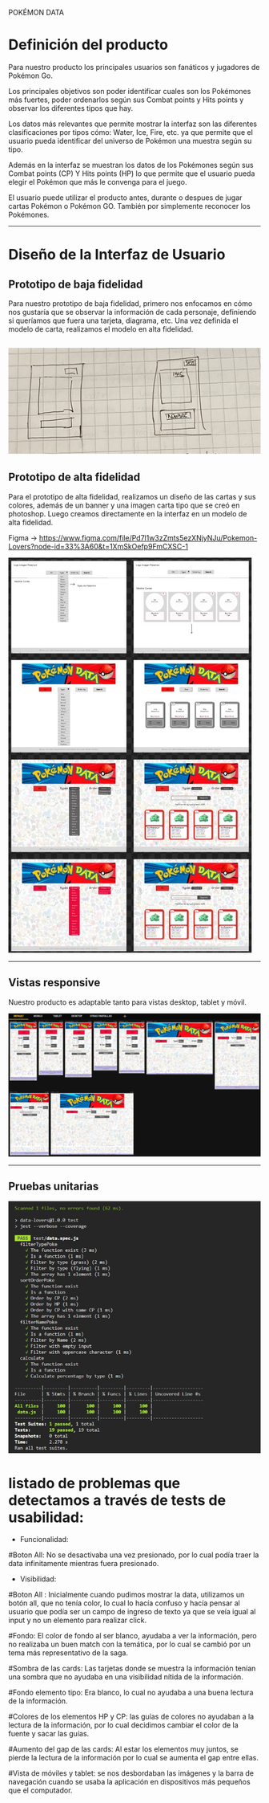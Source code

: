 POKÉMON DATA

# Definición del producto

Para nuestro producto los principales usuarios son fanáticos y jugadores de Pokémon Go.

Los principales objetivos son poder identificar cuales son los Pokémones más fuertes, poder ordenarlos según sus Combat points y Hits points y observar los diferentes tipos que hay.

Los datos más relevantes que permite mostrar la interfaz son las diferentes clasificaciones por tipos cómo: Water, Ice, Fire, etc. ya que permite que el usuario pueda identificar del universo de Pokémon una muestra según su tipo.

Además en la interfaz se muestran los datos de los Pokémones según sus Combat points (CP) Y Hits points (HP) lo que permite que el usuario pueda elegir el Pokémon que más le convenga para el juego.

El usuario puede utilizar el producto antes, durante o despues de jugar cartas Pokémon o Pokémon GO. También por simplemente reconocer los Pokémones.

----
# Diseño de la Interfaz de Usuario

## Prototipo de baja fidelidad

Para nuestro prototipo de baja fidelidad, primero nos enfocamos en cómo nos gustaría que se observar la información de cada personaje, definiendo si queríamos que fuera una tarjeta, diagrama, etc. Una vez definida el modelo de carta, realizamos el modelo en alta fidelidad.

![Modelo de baja finalidad](src\img\bajafidelidad.jpg)
----
## Prototipo de alta fidelidad

Para el prototipo de alta fidelidad, realizamos un diseño de las cartas y sus colores, además de un banner y una imagen carta tipo que se creó en photoshop. Luego creamos directamente en la interfaz en un modelo de alta fidelidad.

Figma -> https://www.figma.com/file/Pd7l1w3zZmts5ezXNjyNJu/Pokemon-Lovers?node-id=33%3A60&t=1XmSkOefp9FmCXSC-1

![Modelo de alta finalidad](src\img\altafidelidad.jpg)

-----
## Vistas responsive

Nuestro producto es adaptable tanto para vistas desktop, tablet y móvil.

![Vistas responsive](src\img\Vistasresponsive.jpg)

----
## Pruebas unitarias

![Test](src\img\test.jpg)

# listado de problemas que detectamos a través de tests de usabilidad:

* Funcionalidad:

#Boton All: No se desactivaba una vez presionado, por lo cual podía traer la data infinitamente mientras fuera presionado.

* Visibilidad:

#Boton All : Inicialmente cuando pudimos mostrar la data, utilizamos un botón all, que no tenía color, lo cual lo hacía confuso y hacía pensar al usuario que podía ser un campo de ingreso de texto ya que se veía igual al input y no un elemento para realizar click.

#Fondo: El color de fondo al ser blanco, ayudaba a ver la información, pero no realizaba un buen match con la temática, por lo cual se cambió por un tema más representativo de la saga.

#Sombra de las cards: Las tarjetas donde se muestra la información tenían una sombra que no ayudaba en una visibilidad nítida de la información.

#Fondo elemento tipo: Era blanco, lo cual no ayudaba a una buena lectura de la información.

#Colores de los elementos HP y CP: las guías de colores no ayudaban a la lectura de la información, por lo cual decidimos cambiar el color de la fuente y sacar las guías.

#Aumento del gap de las cards: Al estar los elementos muy juntos, se pierde la lectura de la información por lo cual se aumenta el gap entre ellas.

#Vista de móviles y tablet: se nos desbordaban las imágenes y la barra de navegación cuando se usaba la aplicación en dispositivos más pequeños que el computador.